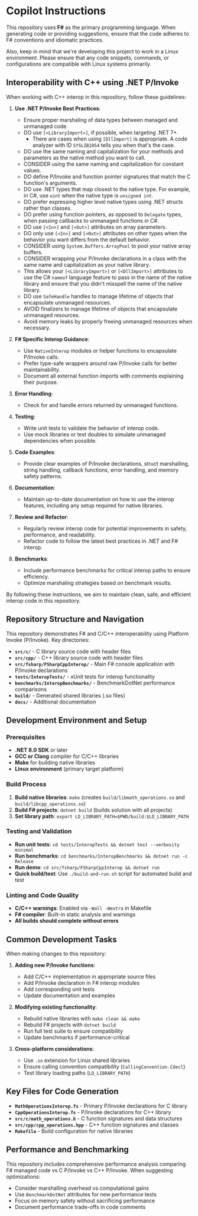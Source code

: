 # Copilot Instructions

This repository uses **F#** as the primary programming language. When generating code or providing suggestions, ensure that the code adheres to F# conventions and idiomatic practices.

Also, keep in mind that we're developing this project to work in a Linux environment. Please ensure that any code snippets, commands, or configurations are compatible with Linux systems primarily.

## Interoperability with C++ using .NET P/Invoke

When working with C++ interop in this repository, follow these guidelines:

1. **Use .NET P/Invoke Best Practices**:
    - Ensure proper marshaling of data types between managed and unmanaged code.
    - DO use `[<LibraryImport>]`, if possible, when targeting .NET 7+.
        - There are cases when using `[DllImport]` is appropriate. A code analyzer with ID `SYSLIB1054` tells you when that's the case.
    - DO use the same naming and capitalization for your methods and parameters as the native method you want to call.
    - CONSIDER using the same naming and capitalization for constant values.
    - DO define P/Invoke and function pointer signatures that match the C function's arguments.
    - DO use .NET types that map closest to the native type. For example, in C#, use `uint` when the native type is `unsigned int`.
    - DO prefer expressing higher level native types using .NET structs rather than classes.
    - DO prefer using function pointers, as opposed to `Delegate` types, when passing callbacks to unmanaged functions in C#.
    - DO use `[<In>]` and `[<Out>]` attributes on array parameters.
    - DO only use `[<In>]` and `[<Out>]` attributes on other types when the behavior you want differs from the default behavior.
    - CONSIDER using `System.Buffers.ArrayPool` to pool your native array buffers.
    - CONSIDER wrapping your P/Invoke declarations in a class with the same name and capitalization as your native library.
    - This allows your `[<LibraryImport>]` or `[<DllImport>]` attributes to use the C# `nameof` language feature to pass in the name of the native library and ensure that you didn't misspell the name of the native library.
    - DO use `SafeHandle` handles to manage lifetime of objects that encapsulate unmanaged resources.
    - AVOID finalizers to manage lifetime of objects that encapsulate unmanaged resources.
    - Avoid memory leaks by properly freeing unmanaged resources when necessary.

2. **F# Specific Interop Guidance**:
    - Use `NativeInterop` modules or helper functions to encapsulate P/Invoke calls.
    - Prefer type-safe wrappers around raw P/Invoke calls for better maintainability.
    - Document all external function imports with comments explaining their purpose.

3. **Error Handling**:
    - Check for and handle errors returned by unmanaged functions.

4. **Testing**:
    - Write unit tests to validate the behavior of interop code.
    - Use mock libraries or test doubles to simulate unmanaged dependencies when possible.

5. **Code Examples**:
    - Provide clear examples of P/Invoke declarations, struct marshalling, string handling, callback functions, error handling, and memory safety patterns.

6. **Documentation**:
    - Maintain up-to-date documentation on how to use the interop features, including any setup required for native libraries.

7. **Review and Refactor**:
    - Regularly review interop code for potential improvements in safety, performance, and readability.
    - Refactor code to follow the latest best practices in .NET and F# interop.

8. **Benchmarks**:
    - Include performance benchmarks for critical interop paths to ensure efficiency.
    - Optimize marshaling strategies based on benchmark results.

By following these instructions, we aim to maintain clean, safe, and efficient interop code in this repository.

## Repository Structure and Navigation

This repository demonstrates F# and C/C++ interoperability using Platform Invoke (P/Invoke). Key directories:

- **`src/c/`** - C library source code with header files
- **`src/cpp/`** - C++ library source code with header files  
- **`src/fsharp/FSharpCppInterop/`** - Main F# console application with P/Invoke declarations
- **`tests/InteropTests/`** - xUnit tests for interop functionality
- **`benchmarks/InteropBenchmarks/`** - BenchmarkDotNet performance comparisons
- **`build/`** - Generated shared libraries (.so files)
- **`docs/`** - Additional documentation

## Development Environment and Setup

### Prerequisites
- **.NET 8.0 SDK** or later
- **GCC or Clang** compiler for C/C++ libraries
- **Make** for building native libraries
- **Linux environment** (primary target platform)

### Build Process
1. **Build native libraries**: `make` (creates `build/libmath_operations.so` and `build/libcpp_operations.so`)
2. **Build F# projects**: `dotnet build` (builds solution with all projects)
3. **Set library path**: `export LD_LIBRARY_PATH=$PWD/build:$LD_LIBRARY_PATH`

### Testing and Validation
- **Run unit tests**: `cd tests/InteropTests && dotnet test --verbosity minimal`
- **Run benchmarks**: `cd benchmarks/InteropBenchmarks && dotnet run -c Release`
- **Run demo**: `cd src/fsharp/FSharpCppInterop && dotnet run`
- **Quick build/test**: Use `./build-and-run.sh` script for automated build and test

### Linting and Code Quality
- **C/C++ warnings**: Enabled via `-Wall -Wextra` in Makefile
- **F# compiler**: Built-in static analysis and warnings
- **All builds should complete without errors**

## Common Development Tasks

When making changes to this repository:

1. **Adding new P/Invoke functions**:
   - Add C/C++ implementation in appropriate source files
   - Add P/Invoke declaration in F# interop modules
   - Add corresponding unit tests
   - Update documentation and examples

2. **Modifying existing functionality**:
   - Rebuild native libraries with `make clean && make`
   - Rebuild F# projects with `dotnet build`
   - Run full test suite to ensure compatibility
   - Update benchmarks if performance-critical

3. **Cross-platform considerations**:
   - Use `.so` extension for Linux shared libraries
   - Ensure calling convention compatibility (`CallingConvention.Cdecl`)
   - Test library loading paths (`LD_LIBRARY_PATH`)

## Key Files for Code Generation

- **`MathOperationsInterop.fs`** - Primary P/Invoke declarations for C library
- **`CppOperationsInterop.fs`** - P/Invoke declarations for C++ library
- **`src/c/math_operations.h`** - C function signatures and data structures
- **`src/cpp/cpp_operations.hpp`** - C++ function signatures and classes
- **`Makefile`** - Build configuration for native libraries

## Performance and Benchmarking

This repository includes comprehensive performance analysis comparing F# managed code vs C P/Invoke vs C++ P/Invoke. When suggesting optimizations:
- Consider marshalling overhead vs computational gains
- Use `BenchmarkDotNet` attributes for new performance tests
- Focus on memory safety without sacrificing performance
- Document performance trade-offs in code comments